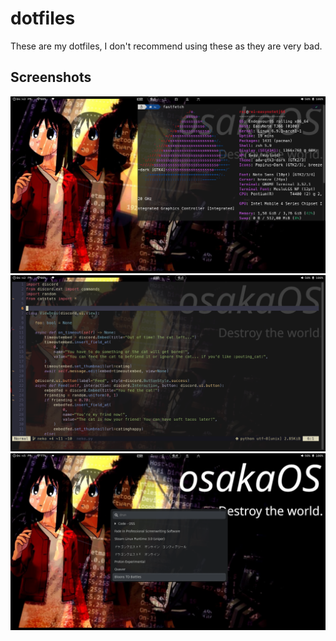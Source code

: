 # dotfiles

These are my dotfiles, I don't recommend using these as they are very bad.

## Screenshots

![fastfetch](screenshots/fastfetch.png)
![neovim](screenshots/neovim.png)
![wofi](screenshots/wofi.png)
